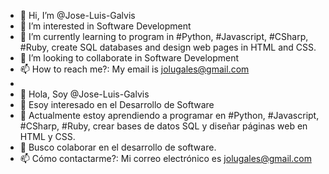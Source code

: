 - 👋 Hi, I’m @Jose-Luis-Galvis
- 👀 I’m interested in Software Development
- 🌱 I’m currently learning to program in #Python, #Javascript, #CSharp, #Ruby, create SQL databases and design web pages in HTML and CSS.
- 💞️ I’m looking to collaborate in Software Development
- 📫 How to reach me?: My email is jolugales@gmail.com
-
- 👋 Hola, Soy @Jose-Luis-Galvis
- 👀 Esoy interesado en el Desarrollo de Software
- 🌱 Actualmente estoy aprendiendo a programar en #Python, #Javascript, #CSharp, #Ruby, crear bases de datos SQL y diseñar páginas web en HTML y CSS.
- 💞️ Busco colaborar en el desarrollo de software.
- 📫 Cómo contactarme?: Mi correo electrónico es jolugales@gmail.com

<!---
JoseLuisGalvis/JoseLuisGalvis is a ✨ special ✨ repository because its `README.md` (this file) appears on your GitHub profile.
You can click the Preview link to take a look at your changes.
--->
